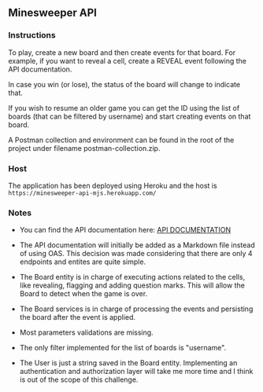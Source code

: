 ## Minesweeper API 

### Instructions
To play, create a new board and then create events for that board.
For example, if you want to reveal a cell, create a REVEAL event
following the API documentation.

In case you win (or lose), the status of the board will change 
to indicate that.

If you wish to resume an older game you can get the ID using the
list of boards (that can be filtered by username) and start creating
events on that board.

A Postman collection and environment can be found in the root of 
the project under filename postman-collection.zip.

### Host
The application has been deployed using Heroku and the host is
``https://minesweeper-api-mjs.herokuapp.com/``


### Notes
* You can find the API documentation here: [API DOCUMENTATION](api-doc.md)

* The API documentation will initially be added as a Markdown file
  instead of using OAS. This decision was made considering that 
  there are only 4 endpoints and entites are quite simple.

* The Board entity is in charge of executing actions related to the 
  cells, like revealing, flagging and adding question marks. This 
  will allow the Board to detect when the game is over.
  
* The Board services is in charge of processing the events and
  persisting the board after the event is applied.

* Most parameters validations are missing.

* The only filter implemented for the list of boards is "username".

* The User is just a string saved in the Board entity. Implementing
  an authentication and authorization layer will take me more time 
  and I think is out of the scope of this challenge.


